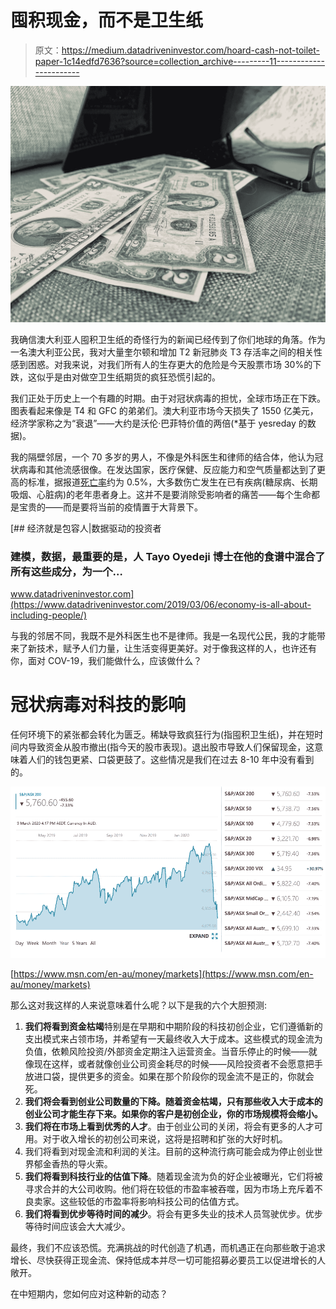 # 囤积现金，而不是卫生纸

> 原文：<https://medium.datadriveninvestor.com/hoard-cash-not-toilet-paper-1c14edfd7636?source=collection_archive---------11----------------------->

![](img/0060aec50e4120a16f578f255088cd0d.png)

我确信澳大利亚人囤积卫生纸的奇怪行为的新闻已经传到了你们地球的角落。作为一名澳大利亚公民，我对大量奎尔顿和增加 T2 新冠肺炎 T3 存活率之间的相关性感到困惑。对我来说，对我们所有人的生存更大的危险是今天股票市场 30%的下跌，这似乎是由对做空卫生纸期货的疯狂恐慌引起的。

我们正处于历史上一个有趣的时期。由于对冠状病毒的担忧，全球市场正在下跌。图表看起来像是 T4 和 GFC 的弟弟们。澳大利亚市场今天损失了 1550 亿美元，经济学家称之为“衰退”——大约是沃伦·巴菲特价值的两倍(*基于 yesreday 的数据)。

我的隔壁邻居，一个 70 多岁的男人，不像是外科医生和律师的结合体，他认为冠状病毒和其他流感很像。在发达国家，医疗保健、反应能力和空气质量都达到了更高的标准，据报道[死亡率](https://www.worldometers.info/coronavirus/coronavirus-death-rate/)约为 0.5%，大多数伤亡发生在已有疾病(糖尿病、长期吸烟、心脏病)的老年患者身上。这并不是要消除受影响者的痛苦——每个生命都是宝贵的——而是要将当前的疫情置于大背景下。

[](https://www.datadriveninvestor.com/2019/03/06/economy-is-all-about-including-people/) [## 经济就是包容人|数据驱动的投资者

### 建模，数据，最重要的是，人 Tayo Oyedeji 博士在他的食谱中混合了所有这些成分，为一个…

www.datadriveninvestor.com](https://www.datadriveninvestor.com/2019/03/06/economy-is-all-about-including-people/) 

与我的邻居不同，我既不是外科医生也不是律师。我是一名现代公民，我的才能带来了新技术，赋予人们力量，让生活变得更美好。对于像我这样的人，也许还有你，面对 COV-19，我们能做什么，应该做什么？

# 冠状病毒对科技的影响

任何环境下的紧张都会转化为匮乏。稀缺导致疯狂行为(指囤积卫生纸)，并在短时间内导致资金从股市撤出(指今天的股市表现)。退出股市导致人们保留现金，这意味着人们的钱包更紧、口袋更鼓了。这些情况是我们在过去 8-10 年中没有看到的。

![](img/e8a4ee335c2cd6e392e5909da620c687.png)

[https://www.msn.com/en-au/money/markets](https://www.msn.com/en-au/money/markets)

那么这对我这样的人来说意味着什么呢？以下是我的六个大胆预测:

1.  **我们将看到资金枯竭**特别是在早期和中期阶段的科技初创企业，它们遵循新的支出模式来占领市场，并希望有一天最终收入大于成本。这些模式的现金流为负值，依赖风险投资/外部资金定期注入运营资金。当音乐停止的时候——就像现在这样，或者就像创业公司资金耗尽的时候——风险投资者不会愿意把手放进口袋，提供更多的资金。如果在那个阶段你的现金流不是正的，你就会死。
2.  **我们将会看到创业公司数量的下降。随着资金枯竭，只有那些收入大于成本的创业公司才能生存下来。如果你的客户是初创企业，你的市场规模将会缩小。**
3.  **我们将在市场上看到优秀的人才**。由于创业公司的关闭，将会有更多的人才可用。对于收入增长的初创公司来说，这将是招聘和扩张的大好时机。
4.  我们将看到对现金流和利润的关注。目前的这种流行病可能会成为停止创业世界郁金香热的导火索。
5.  **我们将看到科技行业的估值下降**。随着现金流为负的好企业被曝光，它们将被寻求合并的大公司收购。他们将在较低的市盈率被吞噬，因为市场上充斥着不良卖家。这些较低的市盈率将影响科技公司的估值方式。
6.  **我们将看到优步等待时间的减少**。将会有更多失业的技术人员驾驶优步。优步等待时间应该会大大减少。

最终，我们不应该恐慌。充满挑战的时代创造了机遇，而机遇正在向那些敢于追求增长、尽快获得正现金流、保持低成本并尽一切可能招募必要员工以促进增长的人敞开。

在中短期内，您如何应对这种新的动态？